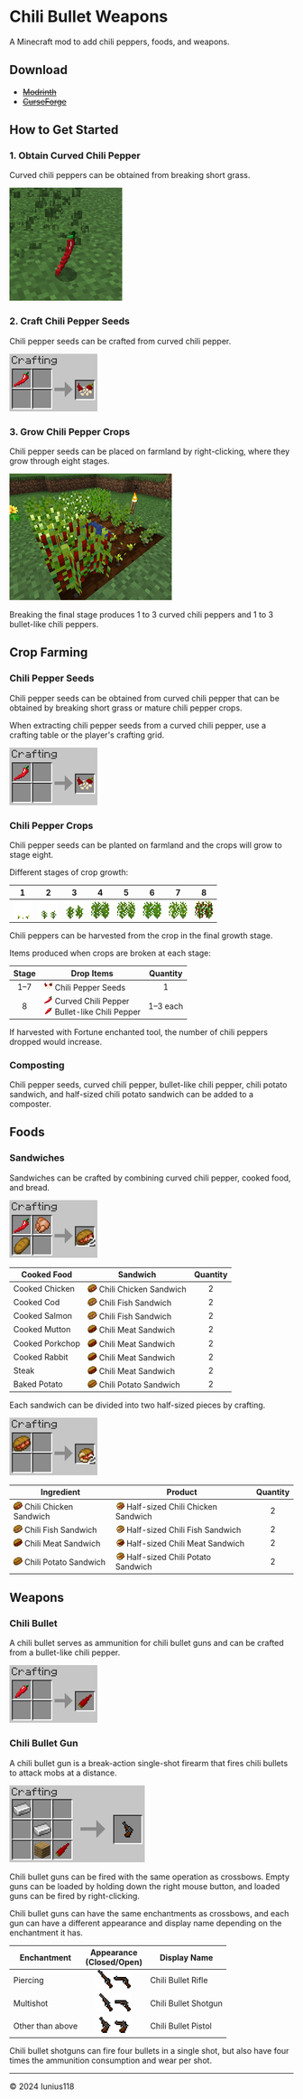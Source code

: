 # Chili Bullet Weapons

A Minecraft mod to add chili peppers, foods, and weapons.

## Download

- ~~[Modrinth](#)~~
- ~~[CurseForge](#)~~

## How to Get Started

### 1. Obtain Curved Chili Pepper

Curved chili peppers can be obtained from breaking short grass.

![Doroped chili pepper seeds](docs/media/item/misc/droped_chili_seeds.png)

### 2. Craft Chili Pepper Seeds

Chili pepper seeds can be crafted from curved chili pepper.

![Crafting chili pepper seeds](docs/media/item/crafting/crafting_chili_seeds.png)

### 3. Grow Chili Pepper Crops

Chili pepper seeds can be placed on farmland by right-clicking, where they grow through eight stages.

![Growing chili pepper crops](docs/media/block/misc/chili_pepper_crops.png)

Breaking the final stage produces 1 to 3 curved chili peppers and 1 to 3 bullet-like chili peppers.

## Crop Farming

### Chili Pepper Seeds

Chili pepper seeds can be obtained from curved chili pepper that can be obtained by breaking short grass or mature chili pepper crops.

When extracting chili pepper seeds from a curved chili pepper, use a crafting table or the player's crafting grid.

![Crafting chili pepper seeds](docs/media/item/crafting/crafting_chili_seeds.png)

### Chili Pepper Crops

Chili pepper seeds can be planted on farmland and the crops will grow to stage eight.

Different stages of crop growth:

| 1 | 2 | 3 | 4 | 5 | 6 | 7 | 8 |
|:-:|:-:|:-:|:-:|:-:|:-:|:-:|:-:|
|![1st stage](docs/media/block/chili_pepper_stage0_32.png)|![2nd stage](docs/media/block/chili_pepper_stage1_32.png)|![3rd stage](docs/media/block/chili_pepper_stage2_32.png)|![4th stage](docs/media/block/chili_pepper_stage3_32.png)|![5th stage](docs/media/block/chili_pepper_stage4_32.png)|![6th stage](docs/media/block/chili_pepper_stage5_32.png)|![7th stage](docs/media/block/chili_pepper_stage6_32.png)|![8th stage](docs/media/block/chili_pepper_stage7_32.png)|

Chili peppers can be harvested from the crop in the final growth stage.

Items produced when crops are broken at each stage:

|Stage|Drop Items|Quantity|
|:---:|----------|:------:|
|1–7|![ ](docs/media/item/chili_seeds.png) Chili Pepper Seeds|1|
|8|![ ](docs/media/item/curved_chili.png) Curved Chili Pepper <br />![ ](docs/media/item/bullet_chili.png) Bullet-like Chili Pepper|1–3 each|

If harvested with Fortune enchanted tool, the number of chili peppers dropped would increase.

### Composting

Chili pepper seeds, curved chili pepper, bullet-like chili pepper, chili potato sandwich, and half-sized chili potato sandwich can be added to a composter.

## Foods

### Sandwiches

Sandwiches can be crafted by combining curved chili pepper, cooked food, and bread.

![Crafting sandwiches](docs/media/item/crafting/crafting_sandwiches.png)

|Cooked Food|Sandwich|Quantity|
|-----------|--------|:------:|
|Cooked Chicken|![ ](docs/media/item/chili_chicken_sandwich.png) Chili Chicken Sandwich|2|
|Cooked Cod|![ ](docs/media/item/chili_fish_sandwich.png) Chili Fish Sandwich|2|
|Cooked Salmon|![ ](docs/media/item/chili_fish_sandwich.png) Chili Fish Sandwich|2|
|Cooked Mutton|![ ](docs/media/item/chili_meat_sandwich.png) Chili Meat Sandwich|2|
|Cooked Porkchop|![ ](docs/media/item/chili_meat_sandwich.png) Chili Meat Sandwich|2|
|Cooked Rabbit|![ ](docs/media/item/chili_meat_sandwich.png) Chili Meat Sandwich|2|
|Steak|![ ](docs/media/item/chili_meat_sandwich.png) Chili Meat Sandwich|2|
|Baked Potato|![ ](docs/media/item/chili_potato_sandwich.png) Chili Potato Sandwich|2|

Each sandwich can be divided into two half-sized pieces by crafting.

![Crafting half-sized sandwiches](docs/media/item/crafting/crafting_half-sized_sandwiches.png)

|Ingredient|Product|Quantity|
|----------|-------|:------:|
|![ ](docs/media/item/chili_chicken_sandwich.png) Chili Chicken Sandwich|![ ](docs/media/item/half_chili_chicken_sandwich.png) Half-sized Chili Chicken Sandwich|2|
|![ ](docs/media/item/chili_fish_sandwich.png) Chili Fish Sandwich|![ ](docs/media/item/half_chili_fish_sandwich.png) Half-sized Chili Fish Sandwich|2|
|![ ](docs/media/item/chili_meat_sandwich.png) Chili Meat Sandwich|![ ](docs/media/item/half_chili_meat_sandwich.png) Half-sized Chili Meat Sandwich|2|
|![ ](docs/media/item/chili_potato_sandwich.png) Chili Potato Sandwich|![ ](docs/media/item/half_chili_potato_sandwich.png) Half-sized Chili Potato Sandwich|2|

## Weapons

### Chili Bullet

A chili bullet serves as ammunition for chili bullet guns and can be crafted from a bullet-like chili pepper.

![Crafting chili bullet](docs/media/item/crafting/crafting_chili_bullet.png)

### Chili Bullet Gun

A chili bullet gun  is a break-action single-shot firearm that fires chili bullets to attack mobs at a distance.

![Crafting chili bullet gun](docs/media/item/crafting/crafting_chili_bullet_gun.png)

Chili bullet guns can be fired with the same operation as crossbows. Empty guns can be loaded by holding down the right mouse button, and loaded guns can be fired by right-clicking.

Chili bullet guns can have the same enchantments as crossbows, and each gun can have a different appearance and display name depending on the enchantment it has.

|Enchantment|Appearance<br/>(Closed/Open)|Display Name|
|-----------|:--------:|------------|
|Piercing|![ ](docs/media/item/rifle_32.png)![ ](docs/media/item/rifle_loading_32.png)|Chili Bullet Rifle|
|Multishot|![ ](docs/media/item/shotgun_32.png)![ ](docs/media/item/shotgun_loading_32.png)|Chili Bullet Shotgun|
|Other than above|![ ](docs/media/item/pistol_32.png)![ ](docs/media/item/pistol_loading_32.png)|Chili Bullet Pistol|

Chili bullet shotguns can fire four bullets in a single shot, but also have four times the ammunition consumption and wear per shot.

---
© 2024 Iunius118
